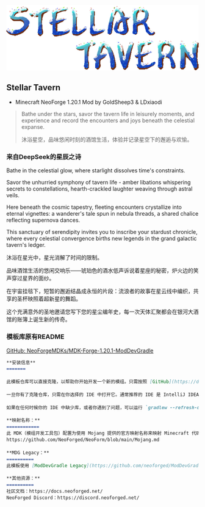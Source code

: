 ![A LOGO image of Stellar Tavern](sources/logo_without_bg.png)

## Stellar Tavern

- Minecraft NeoForge 1.20.1 Mod by GoldSheep3 & LDxiaodi

> Bathe under the stars, savor the tavern life in leisurely moments, and experience and record the encounters and joys beneath the celestial expanse.
> 
> 沐浴星空，品味悠闲时刻的酒馆生活，体验并记录星空下的邂逅与欢愉。

### 来自DeepSeek的星辰之诗

Bathe in the celestial glow, where starlight dissolves time's constraints.

Savor the unhurried symphony of tavern life - amber libations whispering secrets to constellations,
hearth-crackled laughter weaving through astral veils.

Here beneath the cosmic tapestry, fleeting encounters crystallize into eternal vignettes:
a wanderer's tale spun in nebula threads, a shared chalice reflecting supernova dances.

This sanctuary of serendipity invites you to inscribe your stardust chronicle,
where every celestial convergence births new legends in the grand galactic tavern's ledger.

沐浴在星光中，星光消解了时间的限制。

品味酒馆生活的悠闲交响乐——琥珀色的酒水低声诉说着星座的秘密，炉火边的笑声穿过星界的面纱。

在宇宙挂毯下，短暂的邂逅结晶成永恒的片段：流浪者的故事在星云线中编织，共享的圣杯映照着超新星的舞蹈。

这个充满意外的圣地邀请您写下您的星尘编年史，每一次天体汇聚都会在银河大酒馆的账簿上诞生新的传奇。

### 模板库原有README

[GitHub: NeoForgeMDKs/MDK-Forge-1.20.1-ModDevGradle](https://github.com/NeoForgeMDKs/MDK-Forge-1.20.1-ModDevGradle)

```markdown
**安装信息**
=======

此模板仓库可以直接克隆，以帮助你开始开发一个新的模组。只需按照 [GitHub](https://docs.github.com/en/repositories/creating-and-managing-repositories/creating-a-repository-from-a-template) 提供的说明，从此仓库创建一个新的克隆仓库即可。

一旦你有了克隆仓库，只需在你选择的 IDE 中打开它。通常推荐的 IDE 是 IntelliJ IDEA 或 Eclipse。

如果在任何时候你的 IDE 中缺少库，或者你遇到了问题，可以运行 `gradlew --refresh-dependencies` 来刷新本地缓存。运行 `gradlew clean` 以重置所有内容（这不会影响你的代码），然后重新开始流程。

**映射名称：**
============
此 MDK（模组开发工具包）配置为使用 Mojang 提供的官方映射名称来映射 Minecraft 代码库中的方法和字段。这些名称受特定许可证的保护。所有模组开发者都应了解此许可证。有关最新的许可证文本，请参阅映射文件本身，或参考此处的副本：
https://github.com/NeoForged/NeoForm/blob/main/Mojang.md

**MDG Legacy：**
==========
此模板使用 [ModDevGradle Legacy](https://github.com/neoforged/ModDevGradle)。文档可以在 [这里](https://github.com/neoforged/ModDevGradle/blob/main/LEGACY.md) 找到。

**其他资源：**
==========
社区文档：https://docs.neoforged.net/  
NeoForged Discord：https://discord.neoforged.net/
```